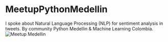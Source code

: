 # MeetupPythonMedellin
I spoke about Natural Language Processing (NLP) for sentiment analysis in tweets. By community Python Medellin &amp; Machine Learning Colombia.
![Meetup Medellin](https://pbs.twimg.com/media/FajB-fSXoAADJXi?format=jpg&name=large)
